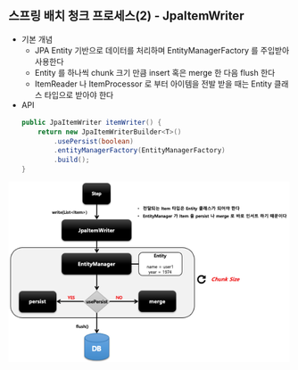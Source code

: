 ## 스프링 배치 청크 프로세스(2) - JpaItemWriter

- 기본 개념
  - JPA Entity 기반으로 데이터를 처리하며 EntityManagerFactory 를 주입받아 사용한다
  - Entity 를 하나씩 chunk 크기 만큼 insert  혹은 merge 한 다음 flush 한다
  - ItemReader 나 ItemProcessor 로 부터 아이템을 전발 받을 때는 Entity 클래스 타입으로 받아야 한다
- API
    ```java
    public JpaItemWriter itemWriter() {
        return new JpaItemWriterBuilder<T>()
            .usePersist(boolean)				
            .entityManagerFactory(EntityManagerFactory)
            .build();
    }
    ```
<img src="../../images/section09/jpa-item-writer.png" alt="jpa-item-writer">
